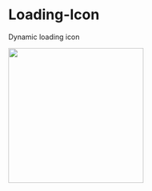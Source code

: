 # Loading-Icon
Dynamic loading icon

<img src="https://media.giphy.com/media/xTiTngbSVlVQv1cZjy/giphy.gif" width="270" style="margin-right:10px;">
